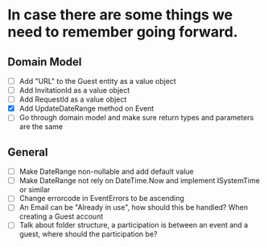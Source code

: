 ﻿# In case there are some things we need to remember going forward.

## Domain Model

- [ ] Add "URL" to the Guest entity as a value object
- [ ] Add InvitationId as a value object
- [ ] Add RequestId as a value object
- [x] Add UpdateDateRange method on Event
- [ ] Go through domain model and make sure return types and parameters are the same

## General
- [ ] Make DateRange non-nullable and add default value
- [ ] Make DateRange not rely on DateTime.Now and implement ISystemTime or similar
- [ ] Change errorcode in EventErrors to be ascending
- [ ] An Email can be "Already in use", how should this be handled? When creating a Guest account
- [ ] Talk about folder structure, a participation is between an event and a guest, where should the participation be?
